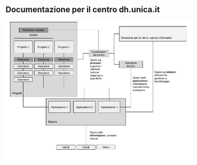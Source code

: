 ## Documentazione per il centro dh.unica.it

![Thumbnail of Slate](assets/diagramma-relazioni-gruppi-utenti.png)


